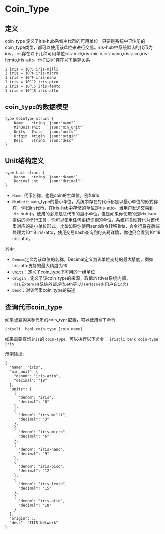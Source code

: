 # Coin_Type

##  定义

coin_type 定义了iris-hub系统中代币的可用单位，只要是系统中已注册的coin_type类型，都可以使用该单位来进行交易。iris-hub中系统默认的代币为iris，iris存在以下几种可用单位:iris-milli,iris-micro,iris-nano,iris-pico,iris-femto,iris-atto。他们之间存在以下换算关系

```
1 iris = 10^3 iris-milli
1 iris = 10^6 iris-micro
1 iris = 10^9 iris-nano
1 iris = 10^12 iris-pico
1 iris = 10^15 iris-femto
1 iris = 10^18 iris-atto
```

## coin_type的数据模型

```golang
type CoinType struct {
	Name    string `json:"name"`
	MinUnit Unit   `json:"min_unit"`
	Units   Units  `json:"units"`
	Origin  Origin `json:"origin"`
	Desc    string `json:"desc"`
}
```

## Unit结构定义

```golang
type Unit struct {
	Denom   string `json:"denom"`
	Decimal int    `json:"decimal"`
}
```

* `Name`:  代币名称，也是coin的主单位，例如iris
* `MinUnit`: coin_type的最小单位，系统中存在的代币都是以最小单位的形式存在，例如iris代币，在iris-hub中存储的单位是iris-atto。当用户发送交易到iris-hub中，使用的必须是该代币的最小单位。但是如果你使用的是iris-hub提供的命令行工具，你可以使用任何系统识别的单位，系统将自动转化为该代币对应的最小单位形式。比如如果你使用send命令转移1iris，命令行将在后端处理为10^18 iris-atto，使用交易hash查询到的交易详情，你也只会看到10^18 iris-atto。


其中:
* `Denom`:定义为该单位的名称，Decimal定义为该单位支持的最大精度，例如iris-atto支持的最大精度为18
* `Units`：定义了coin_type下可用的一组单位
* `Origin`：定义了该coin_type的来源，取值:Native(系统内部，iris),External(系统外部,例如eth等),UserIssued(用户自定义)
* `Desc`：对该代币coin_type的描述

## 查询代币coin_type

如果想查询某种代币的coin_type配置，可以使用如下命令

```golang
iriscli  bank coin-type [coin_name]
```


如果需要查询`iris`的 `coin-type`，可以执行以下命令： `iriscli bank coin-type iris`
 
示例输出:

```$xslt
{
  "name": "iris",
  "min_unit": {
    "denom": "iris-atto",
    "decimal": "18"
  },
  "units": [
    {
      "denom": "iris",
      "decimal": "0"
    },
    {
      "denom": "iris-milli",
      "decimal": "3"
    },
    {
      "denom": "iris-micro",
      "decimal": "6"
    },
    {
      "denom": "iris-nano",
      "decimal": "9"
    },
    {
      "denom": "iris-pico",
      "decimal": "12"
    },
    {
      "denom": "iris-femto",
      "decimal": "15"
    },
    {
      "denom": "iris-atto",
      "decimal": "18"
    }
  ],
  "origin": 1,
  "desc": "IRIS Network"
}
```
